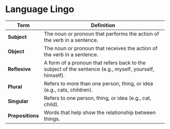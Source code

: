 # Language Lingo

| Term             | Definition                                                                                             |
| ---------------- | ------------------------------------------------------------------------------------------------------ |
| **Subject**      | The noun or pronoun that performs the action of the verb in a sentence.                                |
| **Object**       | The noun or pronoun that receives the action of the verb in a sentence.                                |
| **Reflexive**    | A form of a pronoun that refers back to the subject of the sentence (e.g., myself, yourself, himself). |
| **Plural**       | Refers to more than one person, thing, or idea (e.g., cats, children).                                 |
| **Singular**     | Refers to one person, thing, or idea (e.g., cat, child).                                               |
| **Prepositions** | Words that help show the relationship between things.                                                  |
